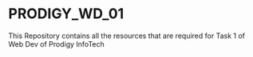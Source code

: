 # PRODIGY_WD_01
This Repository contains all the resources that are required for Task 1 of Web Dev of Prodigy InfoTech
